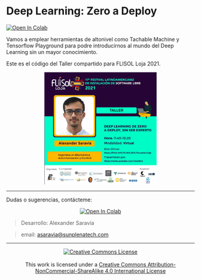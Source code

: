
# Deep Learning:  Zero a Deploy

[![Open In Colab](https://colab.research.google.com/assets/colab-badge.svg)](https://colab.research.google.com/drive/1KP_aVj_jQvzlexF5DWWNAU0fqWI_XE4I?usp=sharing)

Vamos a emplear herramientas de altonivel como Tachable Machine y Tensorflow Playground para podre introducirnos al mundo del Deep Learning sin un mayor conocimiento.

Este es el código del Taller compartido para FLISOL Loja 2021.

<center>
 <img src="img/flyer_basaravia.jpg" height="300px" width="300px"></img>
</center>

___

Dudas o sugerencias, contácteme:

<center>

[![Open In Colab](https://img.shields.io/badge/LinkedIn-0077B5?style=for-the-badge&logo=linkedin&logoColor=white)](https://www.linkedin.com/in/alexander-saravia) 
</center>

> Desarrollo: Alexander Saravia

> email: asaravia@sunplenatech.com 

____

<center>
<a rel="license" href="http://creativecommons.org/licenses/by-nc-sa/4.0/"><center><img alt="Creative Commons License" style="border-width:0" src="https://i.creativecommons.org/l/by-nc-sa/4.0/88x31.png" /> </center> </a> <br />This work is licensed under a <a rel="license" href="http://creativecommons.org/licenses/by-nc-sa/4.0/">Creative Commons Attribution-NonCommercial-ShareAlike 4.0 International License</a>
</center>
